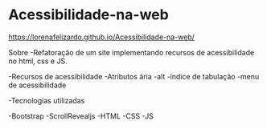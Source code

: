 # Acessibilidade-na-web
 https://lorenafelizardo.github.io/Acessibilidade-na-web/
 

 Sobre
-Refatoração de um site implementando recursos de acessibilidade no html, css e JS.

-Recursos de acessibilidade
-Atributos ária
-alt
-índice de tabulação
-menu de acessibilidade


-Tecnologias utilizadas

-Bootstrap
-ScrollRevealjs
-HTML
-CSS
-JS

